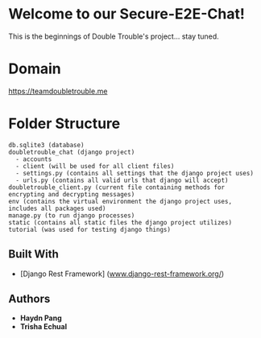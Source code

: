 # Welcome to our Secure-E2E-Chat!
This is the beginnings of Double Trouble's project... stay tuned.

# Domain
https://teamdoubletrouble.me

# Folder Structure
```
db.sqlite3 (database)
doubletrouble_chat (django project)
  - accounts
  - client (will be used for all client files)
  - settings.py (contains all settings that the django project uses)
  - urls.py (contains all valid urls that django will accept)
doubletrouble_client.py (current file containing methods for encrypting and decrypting messages)
env (contains the virtual environment the django project uses, includes all packages used)
manage.py (to run django processes)
static (contains all static files the django project utilizes)
tutorial (was used for testing django things)
```

## Built With
 * [Django Rest Framework] (www.django-rest-framework.org/)
 
## Authors
 * **Haydn Pang**
 * **Trisha Echual**
